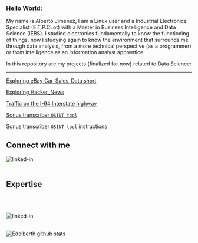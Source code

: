 ### Hello World:

My name is Alberto Jimenez, I am a Linux user and a Industrial Electronics Specialist (E.T.P.CLot) with a Master in Business Intelligence and Data Science (IEBS). I studied electronics fundamentally to know the functioning of things, now I studying again to know the environment that surrounds me through data analysis, from a more technical perspective (as a programmer) or from intelligence as an information analyst apprentice.


In this repository are my projects (finalized for now) related to Data Science:

---

[Exploring eBay_Car_Sales_Data short](https://github.com/Edelberth/data_projects/blob/main/Exploring_eBay_Car_Sales_Data_short_df.ipynb)

[Exploring Hacker_News](https://github.com/Edelberth/data_projects/blob/main/Hacker_news-DQ.ipynb)

[Traffic on the I-94 Interstate highway](https://github.com/Edelberth/data_projects/blob/main/Traffic_on_the_I-94_Interstate_highway.ipynb)

[Sonus transcriber `OSINT tool`](https://github.com/Edelberth/data_projects/blob/main/Sonus%20transcriber.ipynb)

[Sonus transcriber `OSINT tool` instructions](https://github.com/Edelberth/data_projects/blob/main/Sonus_transcriber_unicamente_instrucciones.pdf)




## Connect with me
[<img align="left" alt="linked-in" src="https://img.shields.io/badge/linkedin-%230077B5.svg?&style=for-the-badge&logo=linkedin&logoColor=white" />](https://www.linkedin.com/in/mohammad-faisal-2665b5134)

<!-- [<img align="left" alt="medium" src="https://img.shields.io/badge/medium-%2312100E.svg?&style=for-the-badge&logo=medium&logoColor=white" />](https://56faisal.medium.com/) -->

<!-- [<img align="left" alt="stack-overflow" src="https://img.shields.io/badge/stack%20overflow-FE7A16?logo=stack-overflow&logoColor=white&style=for-the-badge" />](https://stackoverflow.com/users/5379437/mohammad-faisal) -->

<!-- [<img align="left" alt="facebook" src="https://img.shields.io/badge/facebook-%231877F2.svg?&style=for-the-badge&logo=facebook&logoColor=white" />](https://www.facebook.com/56faisal/) -->

<!-- [<img align="left" alt="twitter" src="https://img.shields.io/badge/twitter-%231DA1F2.svg?&style=for-the-badge&logo=twitter&logoColor=white" />](https://twitter.com/Mohamma88766694) -->
<br>
<br>

## Expertise
<br>
<br>

[<img align="left" alt="linked-in" src="https://img.shields.io/badge/R-R-blue" />](https://www.diegocalvo.es/clasificacion-frecuencial-de-audio-mediante-aprendizaje-no-supervisado-y-reduccion-de-dimensionalidad-aplicada-al-escalamiento-multidimensional-mds/)


<br>
<br>




<!--
**Edelberth/Edelberth** is a ✨ _special_ ✨ repository because its `README.md` (this file) appears on your GitHub profile.

Here are some ideas to get you started:

- 🔭 I’m currently working on ...
- 🌱 I’m currently learning ...
- 👯 I’m looking to collaborate on ...
- 🤔 I’m looking for help with ...
- 💬 Ask me about ...
- 📫 How to reach me: ...
- 😄 Pronouns: ...
- ⚡ Fun fact: ...
 and help with my knowledge to make 'data driven' decisions better.
-->


![Edelberth github stats](https://github-readme-stats.vercel.app/api?username=Edelberth&theme=default_icons=true)
